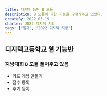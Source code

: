 ```yaml
---
title: 디지텍 능반 B 모듈
description: B 모듈에 대한 기능을 구현해주고 있었다.
createBy: 2022.03.19
charter: 2022 디지텍 지방
tags: ["일지", "2022 디지텍 지방"]
---
```


## 디지텍고등학교 웹 기능반

### 지방대회 B 모듈 풀어주고 있음

-   카드 게임 만들기
-   점수 등록
-   후기 등록
